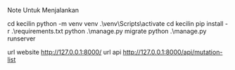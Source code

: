 Note Untuk Menjalankan

cd kecilin
python -m venv venv
.\venv\Scripts\activate
cd kecilin
pip install -r .\requirements.txt
python .\manage.py migrate
python .\manage.py runserver

url website http://127.0.0.1:8000/
url api http://127.0.0.1:8000/api/mutation-list